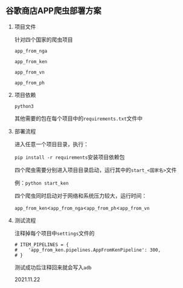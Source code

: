 ## 谷歌商店APP爬虫部署方案

1. 项目文件

   针对四个国家的爬虫项目

   `app_from_nga`

   `app_from_ken`

   `app_from_vn`

   `app_from_ph`

2. 项目依赖

   `python3`

   其他需要的包在每个项目中的`requirements.txt`文件中

3. 部署流程

   进入任意一个项目目录，执行：

   `pip install -r requirements`安装项目依赖包

   四个爬虫需要分别进入项目目录启动，运行其中的`start_<国家名>`文件

   例：`python start_ken`

   四个爬虫同时启动对于网络和系统压力较大，运行时间：

   `app_from_ken`<`app_from_nga`<`app_from_ph`<`app_from_vn`

4. 测试流程

   注释掉每个项目中`settings`文件的

   ```
   # ITEM_PIPELINES = {
   #    'app_from_ken.pipelines.AppFromKenPipeline': 300,
   # }
   ```

   测试成功后注释回来就会写入`adb`

   

   2021.11.22

   

   

   

